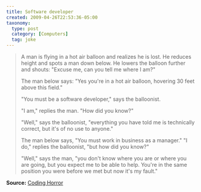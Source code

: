 ```yaml
---
title: Software developer
created: 2009-04-26T22:53:36-05:00
taxonomy:
  type: post
  category: [Computers]
  tag: joke
---
```


> A man is flying in a hot air balloon and realizes he is lost. He reduces height and spots a man down below. He lowers the balloon further and shouts: "Excuse me, can you tell me where I am?"
>
> The man below says: "Yes you're in a hot air balloon, hovering 30 feet above this field."
>
> "You must be a software developer," says the balloonist.
>
> "I am," replies the man. "How did you know?"
>
> "Well," says the balloonist, "everything you have told me is technically correct, but it's of no use to anyone."
>
> The man below says, "You must work in business as a manager." "I do," replies the balloonist, "but how did you know?"
>
> "Well," says the man, "you don't know where you are or where you are going, but you expect me to be able to help. You're in the same position you were before we met but now it's my fault."

**Source:** [Coding Horror][1]

 [1]: http://www.codinghorror.com/blog/archives/000230.html
